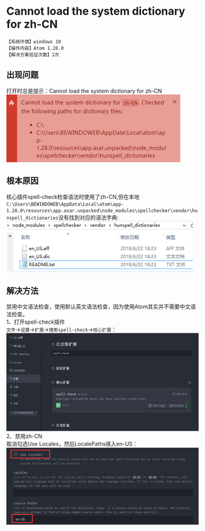 # Cannot load the system dictionary for zh-CN
`【系统环境】windows 10`  
`【操作内容】Atom 1.28.0`  
`【解决方案验证次数】1次`  
## <i class="fa fa-question-circle"></i> 出现问题
打开时总是提示：Cannot load the system dictionary for zh-CN
![](assets/001/20190317-0732018a.png)  

## <i class="fa fa-bullseye"></i> 根本原因
核心插件spell-check检查语法时使用了zh-CN,但在本地`C:\Users\BEWINDOWEB\AppData\Local\atom\app-1.28.0\resources\app.asar.unpacked\node_modules\spellchecker\vendor\hunspell_dictionaries`没有找到对应的语法字典:
![](assets/001/20190317-d6c37a5d.png)  

## <i class="fa fa-check-circle"></i> 解决方法
禁用中文语法检查，使用默认英文语法检查，因为使用Atom其实并不需要中文语法检查。  
1、打开spell-check插件  
`文件`→`设置`→`扩展`→`搜索spell-check`→`核心扩展`：
![](assets/001/20190317-7760651c.png)  
2、禁用zh-CN  
取消勾选Use Locales，然后LocalePaths填入en-US：
![](assets/001/20190317-1952120c.png)
